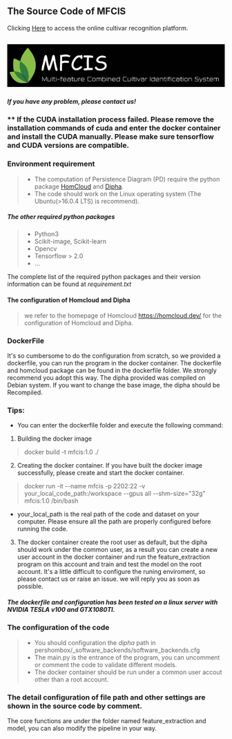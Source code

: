 ## The Source Code of MFCIS 

Clicking [Here](http://mfcis.online/) to access the online cultivar recognition platform.

![MFCIS online platform](https://github.com/WeizhenLiuBioinform/mfcis/blob/master/logo.jpg)
---
##### If you have any problem, please contact us!
### ** If the CUDA installation process failed. Please remove the installation commands of cuda and enter the docker container and install the CUDA manually. Please make sure tensorflow and CUDA versions are compatible.
### Environment requirement
> - The computation of Persistence Diagram (PD) require the python package [HomCloud](https://homcloud.dev)
    and [Dipha](https://github.com/DIPHA/dipha).
> - The code should work on the Linux operating system (The Ubuntu(>16.0.4 LTS) is recommend).

##### The other required python packages 
> - Python3
> - Scikit-image, Scikit-learn
> - Opencv
> - Tensorflow > 2.0 
> - ...

 The complete list of the required python packages and their version information can be found at _requirement.txt_

#### The configuration of Homcloud and Dipha 
> we refer to the homepage of Homcloud https://homcloud.dev/ for the configuration of Homcloud and Dipha.
### DockerFile
It's so cumbersome to do the configuration from scratch, so we provided a dockerfile, you can run the program in the docker container.
The dockerfile and homcloud package can be found in the dockerfile folder. We strongly recommend you adopt this way. The dipha provided was compiled on Debian system. If you want to change the base image, the dipha should be Recompiled.
### Tips:
 - You can enter the dockerfile folder and execute the following command:
 1. Building the docker image
 > docker build -t mfcis:1.0 ./
 2. Creating the docker container. If you have built the docker image successfully, please create and start the docker container.
 > docker run -it --name mfcis -p 2202:22 -v your_local_code_path:/workspace --gpus all --shm-size="32g" mfcis:1.0 /bin/bash
 - your_local_path is the real path of the code and dataset on your computer. Please ensure all the path are properly configured before running the code.
 3. The docker container create the root user as default, but the dipha should work under the common user, as a result you can create a new user account in the docker container and run the feature_extraction program on this account and train and test the model on the root account. It's a little difficult to configure the runing enviroment, so please contact us or raise an issue. we will reply you as soon as possible.
 ##### The dockerfile and configuration has been tested on a linux server with NVIDIA TESLA v100 and GTX1080TI.
### The configuration of the code
> - You should configuration the *_dipha_* path in 
  pershombox/_software_backends/software_backends.cfg
> - The main.py is the entrance of the program, you can uncomment or comment the code to validate different models.
>- The docker container should be run under a common user accout other than a root account.

### The detail configuration of file path and other settings are shown in the source code by comment.
The core functions are under the folder named feature_extraction and model, you can also modify the pipeline in your way.
